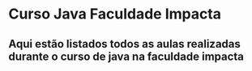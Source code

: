 # Curso Java Faculdade Impacta

## Aqui estão listados todos as aulas realizadas durante o curso de java na faculdade impacta
